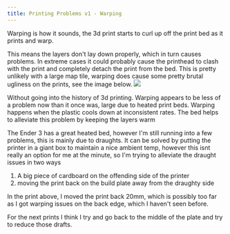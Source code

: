 ```yaml
---
title: Printing Problems v1 - Warping
---
```


Warping is how it sounds, the 3d print starts to curl up off the print bed as it prints and warp.

This means the layers don't lay down properly, which in turn causes problems. In extreme cases it could probably cause the printhead to clash with the print and completely detach the print from the bed.  This is pretty unlikely with a large map tile, warping does cause some pretty brutal ugliness on the prints, see the image below.
![](https://thefossedog.github.io/images/warpedTile.jpg)

Without going into the history of 3d printing.  Warping appears to be less of a problem now than it once was, large due to heated print beds.
Warping happens when the plastic cools down at inconsistent rates.  The bed helps to alleviate this problem by keeping the layers warm

The Ender 3 has a great heated bed, however I'm still running into a few problems, this is mainly due to draughts.  It can be solved by putting the printer in a giant box to maintain a nice ambient temp, however this isnt really an option for me at the minute, so I'm trying to alleviate the draught issues in two ways

1. A big piece of cardboard on the offending side of the printer
2. moving the print back on the build plate away from the draughty side

In the print above, I moved the print back 20mm, which is possibly too far as I got warping issues on the back edge, which I haven't seen before.

For the next prints I think I try and go back to the middle of the plate and try to reduce those drafts.
